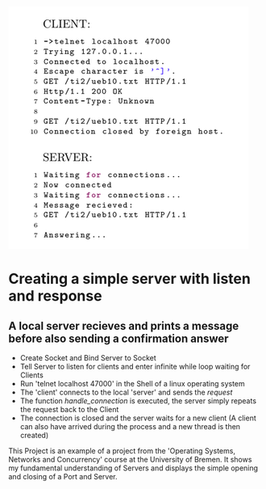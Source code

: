 
![](https://raw.githubusercontent.com/taylorkrn/Cplusplus-Server/main/Server_Client_Connection.png)


# Creating a simple server with listen and response

## A local server recieves and prints a message before also sending a confirmation answer

- Create Socket and Bind Server to Socket
- Tell Server to listen for clients and enter infinite while loop waiting for Clients
- Run 'telnet localhost 47000' in the Shell of a linux operating system
- The 'client' connects to the local 'server' and sends the *request*
- The function *handle_connection* is executed, the server simply repeats the request back to the Client
- The connection is closed and the server waits for a new client (A client can also have arrived during the process and a new thread is then created)

This Project is an example of a project from the 'Operating Systems, Networks and Concurrency' course at the University of Bremen. It shows my fundamental understanding of Servers and displays the simple opening and closing of a Port and Server.
